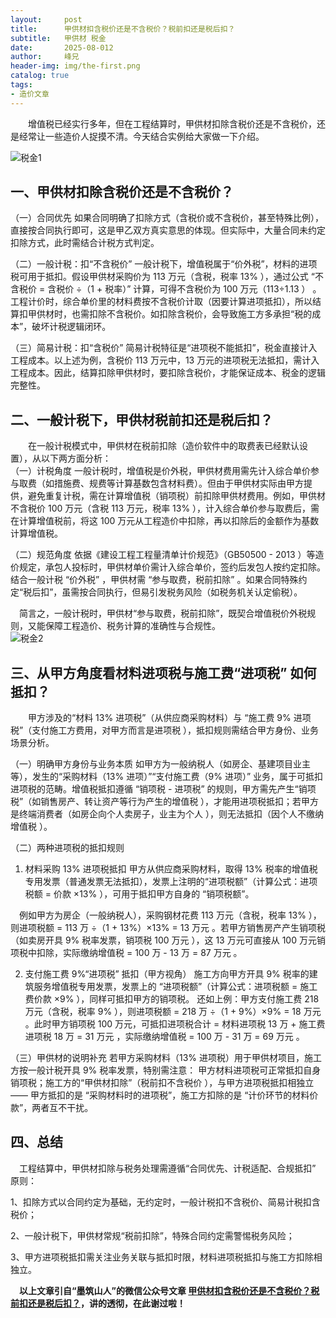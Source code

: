 ```yaml
---
layout:     post
title:      甲供材扣含税价还是不含税价？税前扣还是税后扣？
subtitle:   甲供材 税金
date:       2025-08-012
author:     峰兄
header-img: img/the-first.png
catalog: true
tags:
- 造价文章
---
```


&emsp;&emsp;增值税已经实行多年，但在工程结算时，甲供材扣除含税价还是不含税价，还是经常让一些造价人捉摸不清。今天结合实例给大家做一下介绍。  

  
  ![税金1](https://pic1.imgdb.cn/item/689aa89c58cb8da5c81bc02d.jpg)

## 一、甲供材扣除含税价还是不含税价？

（一）合同优先
如果合同明确了扣除方式（含税价或不含税价，甚至特殊比例），直接按合同执行即可，这是甲乙双方真实意思的体现。但实际中，大量合同未约定扣除方式，此时需结合计税方式判定。

（二）一般计税：扣“不含税价”
一般计税下，增值税属于“价外税”，材料的进项税可用于抵扣。假设甲供材采购价为 113 万元（含税，税率 13% ），通过公式 “不含税价 = 含税价 ÷（1 + 税率）” 计算，可得不含税价为 100 万元（113÷1.13 ） 。
工程计价时，综合单价里的材料费按不含税价计取（因要计算进项抵扣），所以结算扣甲供材时，也需扣除不含税价。如扣除含税价，会导致施工方多承担“税的成本”，破坏计税逻辑闭环。

（三）简易计税：扣“含税价”
简易计税特征是“进项税不能抵扣”，税金直接计入工程成本。以上述为例，含税价 113 万元中，13 万元的进项税无法抵扣，需计入工程成本。因此，结算扣除甲供材时，要扣除含税价，才能保证成本、税金的逻辑完整性。

## 二、一般计税下，甲供材税前扣还是税后扣？

&emsp;&emsp;在一般计税模式中，甲供材在税前扣除（造价软件中的取费表已经默认设置），从以下两方面分析：  
（一）计税角度
一般计税时，增值税是价外税，甲供材费用需先计入综合单价参与取费（如措施费、规费等计算基数包含材料费）。但由于甲供材实际由甲方提供，避免重复计税，需在计算增值税（销项税）前扣除甲供材费用。例如，甲供材不含税价 100 万元（含税 113 万元，税率 13% ），计入综合单价参与取费后，需在计算增值税前，将这 100 万元从工程造价中扣除，再以扣除后的金额作为基数计算增值税。

（二）规范角度
依据《建设工程工程量清单计价规范》（GB50500 - 2013 ）等造价规定，承包人投标时，甲供材单价需计入综合单价，签约后发包人按约定扣除。结合一般计税 “价外税” ，甲供材需 “参与取费，税前扣除” 。如果合同特殊约定“税后扣”，虽需按合同执行，但易引发税务风险（如税务机关认定偷税）。

&emsp;简言之，一般计税时，甲供材“参与取费，税前扣除”，既契合增值税价外税规则，又能保障工程造价、税务计算的准确性与合规性。  
![税金2](https://pic1.imgdb.cn/item/689aa89c58cb8da5c81bc02f.jpg)

## 三、从甲方角度看材料进项税与施工费“进项税” 如何抵扣？

&emsp;&emsp;甲方涉及的“材料 13% 进项税”（从供应商采购材料）与 “施工费 9% 进项税”（支付施工方费用，对甲方而言是进项税 ），抵扣规则需结合甲方身份、业务场景分析。

（一）明确甲方身份与业务本质
如甲方为一般纳税人（如房企、基建项目业主等），发生的“采购材料（13% 进项）”“支付施工费（9% 进项）” 业务，属于可抵扣进项税的范畴。增值税抵扣遵循 “销项税 - 进项税” 的规则，甲方需先产生“销项税”（如销售房产、转让资产等行为产生的增值税 ），才能用进项税抵扣；若甲方是终端消费者（如房企向个人卖房子，业主为个人 ），则无法抵扣（因个人不缴纳增值税 ）。

（二）两种进项税的抵扣规则

1. 材料采购 13% 进项税抵扣
   甲方从供应商采购材料，取得 13% 税率的增值税专用发票（普通发票无法抵扣），发票上注明的“进项税额”（计算公式：进项税额 = 价款 ×13% ），可用于抵扣甲方自身的 “销项税额”。

&emsp;例如甲方为房企（一般纳税人），采购钢材花费 113 万元（含税，税率 13% ），则进项税额 = 113 万 ÷（1 + 13%）×13% = 13 万元 。若甲方销售房产产生销项税（如卖房开具 9% 税率发票，销项税 100 万元 ），这 13 万元可直接从 100 万元销项税中扣除，实际缴纳增值税 = 100 万 - 13 万 = 87 万元 。

2. 支付施工费 9%“进项税” 抵扣（甲方视角）
   施工方向甲方开具 9% 税率的建筑服务增值税专用发票，发票上的 “进项税额”（计算公式：进项税额 = 施工费价款 ×9% ），同样可抵扣甲方的销项税。
   还如上例：甲方支付施工费 218 万元（含税，税率 9% ），则进项税额 = 218 万 ÷（1 + 9%）×9% = 18 万元 。此时甲方销项税 100 万元，可抵扣进项税合计 = 材料进项税 13 万 + 施工费进项税 18 万 = 31 万元 ，实际缴纳增值税 = 100 万 - 31 万 = 69 万元 。

（三）甲供材的说明补充
若甲方采购材料（13% 进项税）用于甲供材项目，施工方按一般计税开具 9% 税率发票，特别需注意：
甲方材料进项税可正常抵扣自身销项税；施工方的“甲供材扣除”（税前扣不含税价 ），与甲方进项税抵扣相独立—— 甲方抵扣的是 “采购材料时的进项税”，施工方扣除的是 “计价环节的材料价款”，两者互不干扰。

## 四、总结

&emsp;工程结算中，甲供材扣除与税务处理需遵循“合同优先、计税适配、合规抵扣” 原则：

1、扣除方式以合同约定为基础，无约定时，一般计税扣不含税价、简易计税扣含税价；

2、一般计税下，甲供材常规“税前扣除”，特殊合同约定需警惕税务风险；

3、甲方进项税抵扣需关注业务关联与抵扣时限，材料进项税抵扣与施工方扣除相独立。  


&emsp;**以上文章引自“墨筑山人”的微信公众号文章
[甲供材扣含税价还是不含税价？税前扣还是税后扣？](https://mp.weixin.qq.com/s/En3usgpEzRbMh3pjMosmng)，讲的透彻，在此谢过啦！**